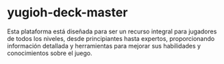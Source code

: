 # yugioh-deck-master
Esta plataforma está diseñada para ser un recurso integral para jugadores de todos los niveles, desde principiantes hasta expertos, proporcionando información detallada y herramientas para mejorar sus habilidades y conocimientos sobre el juego.
